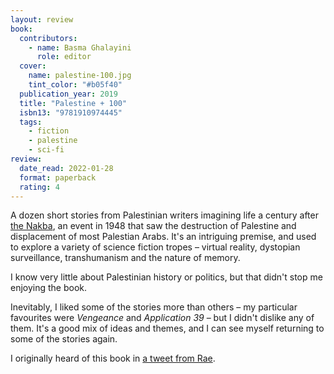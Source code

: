 ```yaml
---
layout: review
book:
  contributors:
    - name: Basma Ghalayini
      role: editor
  cover:
    name: palestine-100.jpg
    tint_color: "#b05f40"
  publication_year: 2019
  title: "Palestine + 100"
  isbn13: "9781910974445"
  tags:
    - fiction
    - palestine
    - sci-fi
review:
  date_read: 2022-01-28
  format: paperback
  rating: 4
---
```


A dozen short stories from Palestinian writers imagining life a century after [the Nakba](https://en.wikipedia.org/wiki/Nakba), an event in 1948 that saw the destruction of Palestine and displacement of most Palestian Arabs.
It's an intriguing premise, and used to explore a variety of science fiction tropes – virtual reality, dystopian surveillance, transhumanism and the nature of memory.

I know very little about Palestinian history or politics, but that didn't stop me enjoying the book.

Inevitably, I liked some of the stories more than others – my particular favourites were *Vengeance* and *Application 39* – but I didn't dislike any of them.
It's a good mix of ideas and themes, and I can see myself returning to some of the stories again.

I originally heard of this book in [a tweet from Rae](https://twitter.com/RaeKnowler/status/1147071054336208896).

